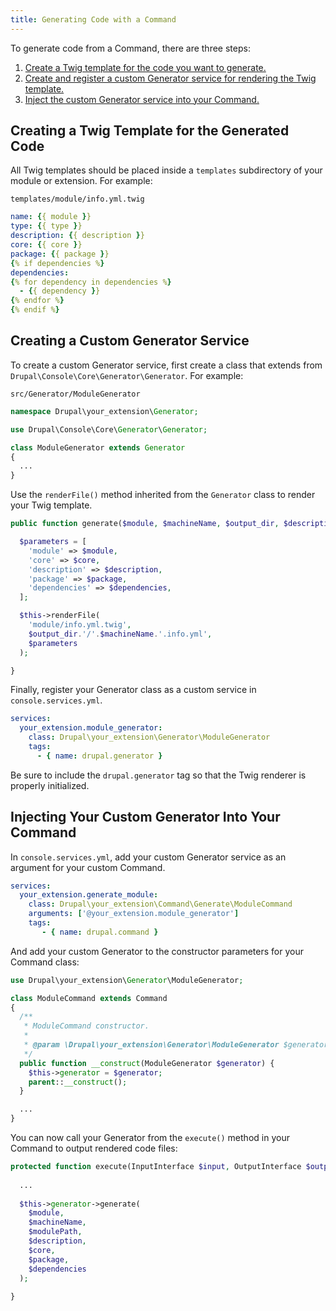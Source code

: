 ```yaml
---
title: Generating Code with a Command
---
```


To generate code from a Command, there are three steps:

1. [Create a Twig template for the code you want to generate.](#twig-template)
2. [Create and register a custom Generator service for rendering 
the Twig template.](#generator-service)
3. [Inject the custom Generator service into your Command.](#inject-service)

## Creating a Twig Template for the Generated Code

All Twig templates should be placed inside a `templates` subdirectory 
of your module or extension. For example:

`templates/module/info.yml.twig`

```yaml
name: {{ module }}
type: {{ type }}
description: {{ description }}
core: {{ core }}
package: {{ package }}
{% if dependencies %}
dependencies:
{% for dependency in dependencies %}
  - {{ dependency }}
{% endfor %}
{% endif %}
```

## Creating a Custom Generator Service

To create a custom Generator service, first create a class that extends from 
`Drupal\Console\Core\Generator\Generator`. For example:

`src/Generator/ModuleGenerator`

```php
namespace Drupal\your_extension\Generator;

use Drupal\Console\Core\Generator\Generator;

class ModuleGenerator extends Generator
{
  ...
}
```

Use the `renderFile()` method inherited from the `Generator` class to render 
your Twig template.

```php
public function generate($module, $machineName, $output_dir, $description, $core, $package, $dependencies) {

  $parameters = [
    'module' => $module,
    'core' => $core,
    'description' => $description,
    'package' => $package,
    'dependencies' => $dependencies,
  ];

  $this->renderFile(
    'module/info.yml.twig',
    $output_dir.'/'.$machineName.'.info.yml',
    $parameters
  );

}
```

Finally, register your Generator class as a custom service in `console.services.yml`.

```yaml
services:
  your_extension.module_generator:
    class: Drupal\your_extension\Generator\ModuleGenerator
    tags:
      - { name: drupal.generator }
```

Be sure to include the `drupal.generator` tag so that the Twig renderer is properly 
initialized.

## Injecting Your Custom Generator Into Your Command

In `console.services.yml`, add your custom Generator service as an argument for your 
custom Command.

```yaml
services:
  your_extension.generate_module:
    class: Drupal\your_extension\Command\Generate\ModuleCommand
    arguments: ['@your_extension.module_generator']
    tags:
       - { name: drupal.command }
```

And add your custom Generator to the constructor parameters for your Command class:

```php
use Drupal\your_extension\Generator\ModuleGenerator;

class ModuleCommand extends Command
{
  /**
   * ModuleCommand constructor.
   *
   * @param \Drupal\your_extension\Generator\ModuleGenerator $generator
   */
  public function __construct(ModuleGenerator $generator) {
    $this->generator = $generator;
    parent::__construct();
  }

  ...
}
```

You can now call your Generator from the `execute()` method in your Command 
to output rendered code files:

```php
protected function execute(InputInterface $input, OutputInterface $output) {
  
  ...
  
  $this->generator->generate(
    $module,
    $machineName,
    $modulePath,
    $description,
    $core,
    $package,
    $dependencies
  );
  
}
```

